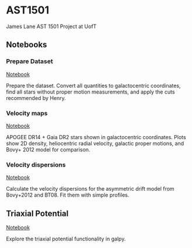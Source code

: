 # AST1501

James Lane AST 1501 Project at UofT

## Notebooks

### Prepare Dataset

[Notebook](notebooks/1-gaiadr2-apogee_dataset/gaiadr2-apogee_dataset.FIT)

Prepare the dataset. Convert all quantities to galactocentric
coordinates, find all stars without proper motion measurements, and
apply the cuts recommended by Henry.

### Velocity maps

[Notebook](notebooks/2-velocity_maps/velocity_maps.ipynb)

APOGEE DR14 + Gaia DR2 stars shown in galactocentric coordinates. Plots show
2D density, heliocentric radial velocity, galactic proper motions, and Bovy+
2012 model for comparison.

### Velocity dispersions

[Notebook](notebooks/3-velocity_dispersions/velocity_dispersions.ipynb)

Calculate the velocity dispersions for the asymmetric drift model from
Bovy+2012 and BT08. Fit them with simple profiles.

## Triaxial Potential

[Notebook](notebooks/4-compare_potentials)

Explore the triaxial potential functionality in galpy.
